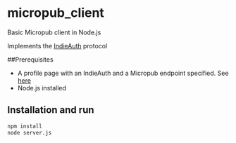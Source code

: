 # micropub_client
Basic Micropub client in Node.js 

Implements the [IndieAuth](https://indiewebcamp.com/IndieAuthProtocol) protocol

##Prerequisites
* A profile page with an IndieAuth and a Micropub endpoint specified. See [here](https://indiewebcamp.com/Micropub)
* Node.js installed

## Installation and run

```bash
npm install
node server.js
````



